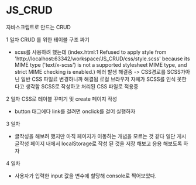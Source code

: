 # JS_CRUD
자바스크립트로 만드는 CRUD

1 일차 CRUD 를 위한 테이블 구조 짜기
- scss를 사용하려 했는데 (index.html:1 Refused to apply style from 'http://localhost:63342/workspace/JS_CRUD/css/style.scss' because its MIME type ('text/x-scss') is not a supported stylesheet MIME type, and strict MIME checking is enabled.) 에러 발생 해결중 -> CSS경로를 SCSS가아닌 일반 CSS 파일료 변경하니까 해결됨 로컬 브라우저 자체가 SCSS를 인식 못한다고 생각함 SCSS로 작성하고 처리된 CSS 파일로 적용중

2 일차 CSS로 테이블 꾸미기 및 create 페이지 작성
- button 태그에다 link를 걸려면 onclick를 걸어 실행하자

3 일차
- 글작성을 해보려 했지만 아직 페이지가 이동하는 개념을 모르는 것 같다
일단 게시글작성 페이지 내에서 localStorage로 작성 된 것을 저장 해보고 응용 해보도록 하자

4 일차
- 사용자가 입력한 input 값을 변수에 할당해 console로 찍어보았다.
